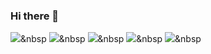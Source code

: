 ### Hi there 👋


<img src="https://img.shields.io/badge/Python_1f7fff?style=flat-square&logo=Python&logoColor=white"/></a>&nbsp 
<img src="https://img.shields.io/badge/Django_092E20?style=flat-square&logo=Django&logoColor=white"/></a>&nbsp 
<img src="https://img.shields.io/badge/vanillaJS_F7DF1E?style=flat-square&logo=Javascript&logoColor=white"/></a>&nbsp 
<img src="https://img.shields.io/badge/Typescript_3178C6?style=flat-square&logo=Typescript&logoColor=white"/></a>&nbsp 
<img src="https://img.shields.io/badge/PostgreSQL_4169E1?style=flat-square&logo=PostgreSQL&logoColor=white"/></a>&nbsp 

